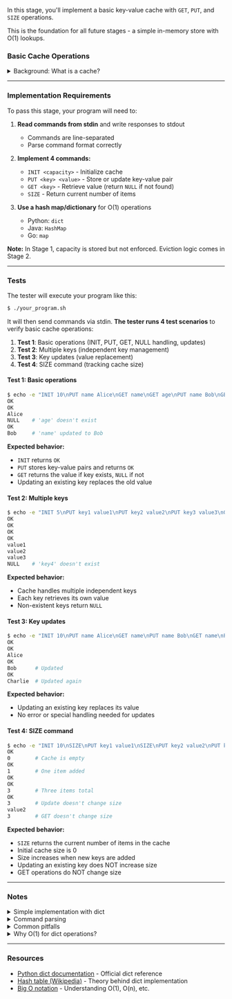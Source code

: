 In this stage, you'll implement a basic key-value cache with `GET`, `PUT`, and `SIZE` operations.

This is the foundation for all future stages - a simple in-memory store with O(1) lookups.

### Basic Cache Operations

<details>
<summary>Background: What is a cache?</summary>

A **cache** is a fast, in-memory key-value store that sits between your application and slower storage (database, disk, network).

**Key concepts:**
- **Key-value store**: Maps keys to values (like a dictionary/hash map)
- **O(1) operations**: Lookups and inserts are constant time
- **Capacity-limited**: Fixed maximum size (enforced in Stage 2+)

**Common use cases:**
- Web applications: Store frequently accessed data (user sessions, API responses)
- Databases: Cache query results to reduce load
- Operating systems: Cache disk blocks in memory

**In this stage:**
- No capacity enforcement (unlimited storage)
- Simple dictionary-based implementation
- Focus on correct command handling

</details>

---

### Implementation Requirements

To pass this stage, your program will need to:

1. **Read commands from stdin** and write responses to stdout
   - Commands are line-separated
   - Parse command format correctly
   
2. **Implement 4 commands:**
   - `INIT <capacity>` - Initialize cache
   - `PUT <key> <value>` - Store or update key-value pair
   - `GET <key>` - Retrieve value (return `NULL` if not found)
   - `SIZE` - Return current number of items
   
3. **Use a hash map/dictionary** for O(1) operations
   - Python: `dict`
   - Java: `HashMap`
   - Go: `map`

**Note:** In Stage 1, capacity is stored but not enforced. Eviction logic comes in Stage 2.

---

### Tests

The tester will execute your program like this:

```bash
$ ./your_program.sh
```

It will then send commands via stdin. **The tester runs 4 test scenarios** to verify basic cache operations:

1. **Test 1**: Basic operations (INIT, PUT, GET, NULL handling, updates)
2. **Test 2**: Multiple keys (independent key management)
3. **Test 3**: Key updates (value replacement)
4. **Test 4**: SIZE command (tracking cache size)

#### Test 1: Basic operations

```bash
$ echo -e "INIT 10\nPUT name Alice\nGET name\nGET age\nPUT name Bob\nGET name" | ./your_program.sh
OK
OK
Alice
NULL    # 'age' doesn't exist
OK
Bob     # 'name' updated to Bob
```

**Expected behavior:**
- `INIT` returns `OK`
- `PUT` stores key-value pairs and returns `OK`
- `GET` returns the value if key exists, `NULL` if not
- Updating an existing key replaces the old value

#### Test 2: Multiple keys

```bash
$ echo -e "INIT 5\nPUT key1 value1\nPUT key2 value2\nPUT key3 value3\nGET key1\nGET key2\nGET key3\nGET key4" | ./your_program.sh
OK
OK
OK
OK
value1
value2
value3
NULL    # 'key4' doesn't exist
```

**Expected behavior:**
- Cache handles multiple independent keys
- Each key retrieves its own value
- Non-existent keys return `NULL`

#### Test 3: Key updates

```bash
$ echo -e "INIT 10\nPUT name Alice\nGET name\nPUT name Bob\nGET name\nPUT name Charlie\nGET name" | ./your_program.sh
OK
OK
Alice
OK
Bob      # Updated
OK
Charlie  # Updated again
```

**Expected behavior:**
- Updating an existing key replaces its value
- No error or special handling needed for updates

#### Test 4: SIZE command

```bash
$ echo -e "INIT 10\nSIZE\nPUT key1 value1\nSIZE\nPUT key2 value2\nPUT key3 value3\nSIZE\nPUT key1 updated\nSIZE\nGET key2\nSIZE" | ./your_program.sh
OK
0        # Cache is empty
OK
1        # One item added
OK
OK
3        # Three items total
OK
3        # Update doesn't change size
value2
3        # GET doesn't change size
```

**Expected behavior:**
- `SIZE` returns the current number of items in the cache
- Initial cache size is 0
- Size increases when new keys are added
- Updating an existing key does NOT increase size
- GET operations do NOT change size

---

### Notes

<details>
<summary>Simple implementation with dict</summary>

Python's built-in `dict` is perfect for Stage 1:

```python
class LRUCache:
    def __init__(self, capacity: int):
        self.capacity = capacity
        self.cache = {}  # Simple dict for O(1) lookup
    
    def get(self, key: str) -> str | None:
        """Retrieve value by key, return None if not found"""
        return self.cache.get(key)
    
    def put(self, key: str, value: str) -> None:
        """Store or update key-value pair"""
        self.cache[key] = value  # Dict handles both insert and update
    
    def size(self) -> int:
        """Return current cache size"""
        return len(self.cache)
```

**Why dict?**
- O(1) average-case lookup and insertion
- Automatic handling of updates (no manual check needed)
- Built-in, no dependencies

</details>

<details>
<summary>Command parsing</summary>

Read commands line by line from stdin:

```python
import sys

cache = None

for line in sys.stdin:
    line = line.strip()
    if not line:
        continue
    
    parts = line.split()
    command = parts[0]
    
    if command == "INIT":
        capacity = int(parts[1])
        cache = LRUCache(capacity)
        print("OK")
    
    elif command == "PUT":
        key = parts[1]
        value = parts[2]
        cache.put(key, value)
        print("OK")
    
    elif command == "GET":
        key = parts[1]
        result = cache.get(key)
        if result is None:
            print("NULL")  # ← Important: print "NULL", not "None"
        else:
            print(result)
    
    elif command == "SIZE":
        print(cache.size())
```

**Key points:**
- Use `line.split()` to parse commands
- Print exactly `"NULL"` for non-existent keys (not `"None"` or empty string)
- Initialize cache on `INIT` command (not at module level)

</details>

<details>
<summary>Common pitfalls</summary>

**1. Returning wrong value for missing keys**
```python
# ❌ WRONG - prints "None" instead of "NULL"
result = cache.get(key)
print(result)  # Prints "None" for missing keys

# ✅ CORRECT - prints "NULL"
result = cache.get(key)
if result is None:
    print("NULL")
else:
    print(result)
```

**2. Not handling updates correctly**
```python
# ❌ WRONG - doesn't update existing keys
def put(self, key, value):
    if key not in self.cache:
        self.cache[key] = value  # Only adds new keys!

# ✅ CORRECT - dict handles both insert and update
def put(self, key, value):
    self.cache[key] = value  # Works for both new and existing keys
```

**3. Initializing cache at wrong time**
```python
# ❌ WRONG - creates cache before INIT command
cache = LRUCache(10)  # At module level

for line in sys.stdin:
    # ...

# ✅ CORRECT - create cache on INIT command
cache = None

for line in sys.stdin:
    if command == "INIT":
        cache = LRUCache(capacity)
```

**4. Not implementing SIZE**
```python
# ❌ WRONG - SIZE not implemented
elif command == "SIZE":
    print("0")  # Always returns 0

# ✅ CORRECT - return actual size
elif command == "SIZE":
    print(len(self.cache))
```

</details>

<details>
<summary>Why O(1) for dict operations?</summary>

Python's `dict` uses a hash table internally:

```
Key → hash(key) → bucket index → value

Example:
"name" → hash("name") = 12345 → bucket[5] → "Alice"
```

**Time complexity:**
- `get(key)`: O(1) average, O(n) worst case (hash collisions, very rare)
- `put(key, value)`: O(1) average, O(n) worst case
- `len(dict)`: O(1) (Python tracks size internally)

**Space complexity:**
- O(n) where n is the number of items stored

**Why worst case is rare:**
- Python uses a good hash function
- Hash table is resized when load factor is too high
- Collisions are handled with open addressing

In practice, dict operations are effectively O(1).

</details>

---

### Resources

- [Python dict documentation](https://docs.python.org/3/library/stdtypes.html#dict) - Official dict reference
- [Hash table (Wikipedia)](https://en.wikipedia.org/wiki/Hash_table) - Theory behind dict implementation
- [Big O notation](https://en.wikipedia.org/wiki/Big_O_notation) - Understanding O(1), O(n), etc.
